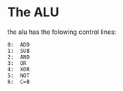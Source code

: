 # The ALU

the alu has the folowing control lines:
```
0:  ADD
1:  SUB
2:  AND
3:  OR
4:  XOR
5:  NOT
6:  C=B
```